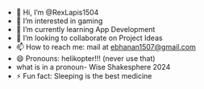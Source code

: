 - 👋 Hi, I’m @RexLapis1504
- 👀 I’m interested in gaming  
- 🌱 I’m currently learning App Development
- 💞️ I’m looking to collaborate on Project Ideas  
- 📫 How to reach me: mail at ebhanan1507@gmail.com
- 😄 Pronouns: helikopter!!! (never use that) 
- what is in a pronoun- Wise Shakesphere 2024 
- ⚡ Fun fact: Sleeping is the best medicine  

<!---
RexLapis1504/RexLapis1504 is a ✨ special ✨ repository because its `README.md` (this file) appears on your GitHub profile.
You can click the Preview link to take a look at your changes.
--->
